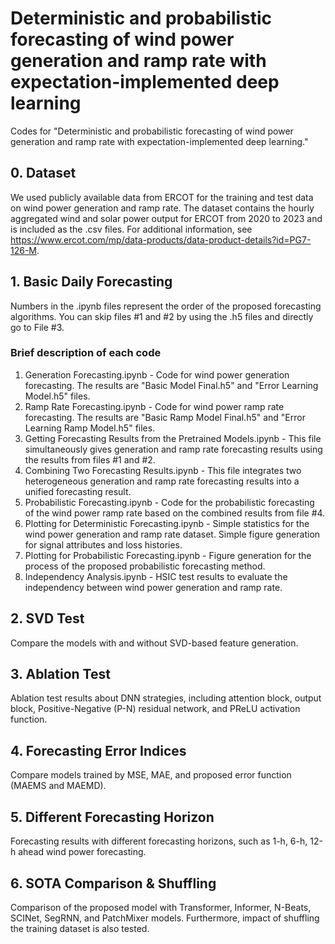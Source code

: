 # Deterministic and probabilistic forecasting of wind power generation and ramp rate with expectation-implemented deep learning
Codes for "Deterministic and probabilistic forecasting of wind power generation and ramp rate with expectation-implemented deep learning."

  ## 0. Dataset
  We used publicly available data from ERCOT for the training and test data on wind power generation and ramp rate. The dataset contains the hourly aggregated wind and solar power output for ERCOT from 2020 to 2023 and is included as the .csv files. 
  For additional information, see https://www.ercot.com/mp/data-products/data-product-details?id=PG7-126-M.
  
  ## 1. Basic Daily Forecasting
  Numbers in the .ipynb files represent the order of the proposed forecasting algorithms. You can skip files #1 and #2 by using the .h5 files and directly go to File #3.
  ### Brief description of each code
  1. Generation Forecasting.ipynb
    - Code for wind power generation forecasting. The results are "Basic Model Final.h5" and "Error Learning Model.h5" files.
  2. Ramp Rate Forecasting.ipynb
    - Code for wind power ramp rate forecasting. The results are "Basic Ramp Model Final.h5" and "Error Learning Ramp Model.h5" files.
  3. Getting Forecasting Results from the Pretrained Models.ipynb
    - This file simultaneously gives generation and ramp rate forecasting results using the results from files #1 and #2.
  4. Combining Two Forecasting Results.ipynb
    - This file integrates two heterogeneous generation and ramp rate forecasting results into a unified forecasting result.
  5. Probabilistic Forecasting.ipynb
    - Code for the probabilistic forecasting of the wind power ramp rate based on the combined results from file #4.
  6. Plotting for Deterministic Forecasting.ipynb
    - Simple statistics for the wind power generation and ramp rate dataset. Simple figure generation for signal attributes and loss histories.
  7. Plotting for Probabilistic Forecasting.ipynb
    - Figure generation for the process of the proposed probabilistic forecasting method.
  8. Independency Analysis.ipynb
    - HSIC test results to evaluate the independency between wind power generation and ramp rate.

  ## 2. SVD Test
  Compare the models with and without SVD-based feature generation.
  ## 3. Ablation Test
  Ablation test results about DNN strategies, including attention block, output block, Positive-Negative (P-N) residual network, and PReLU activation function.
  ## 4. Forecasting Error Indices
  Compare models trained by MSE, MAE, and proposed error function (MAEMS and MAEMD).
  ## 5. Different Forecasting Horizon
  Forecasting results with different forecasting horizons, such as 1-h, 6-h, 12-h ahead wind power forecasting.
  ## 6. SOTA Comparison & Shuffling
  Comparison of the proposed model with Transformer, Informer, N-Beats, SCINet, SegRNN, and PatchMixer models. Furthermore, impact of shuffling the training dataset is also tested.
